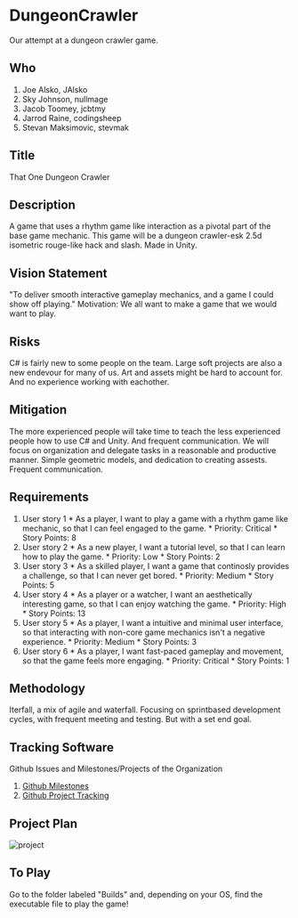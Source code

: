 # DungeonCrawler
Our attempt at a dungeon crawler game.

## Who
  1.  Joe Alsko, JAlsko
  2.  Sky Johnson, nullmage
  3.  Jacob Toomey, jcbtmy
  4.  Jarrod Raine, codingsheep
  5.  Stevan Maksimovic, stevmak

## Title
  That One Dungeon Crawler
## Description

  A game that uses a rhythm game like interaction as a pivotal part of the base game mechanic. This game will be a dungeon crawler-esk 2.5d isometric rouge-like hack and slash. Made in Unity.

## Vision Statement

  "To deliver smooth interactive gameplay mechanics, and a game I could show off playing." 
Motivation:
  We all want to make a game that we would want to play.
  
## Risks

  C# is fairly new to some people on the team. 
  Large soft projects are also a new endevour for many of us. 
  Art and assets might be hard to account for. 
  And no experience working with eachother.
  
## Mitigation
  The more experienced people will take time to teach the less experienced people how to use C# and Unity. And frequent communication.
  We will focus on organization and delegate tasks in a reasonable and productive manner.
  Simple geometric models, and dedication to creating assests.
  Frequent communication.
  
## Requirements
  1. User story 1
    * As a player, I want to play a game with a rhythm game like mechanic, so that I can feel engaged to the game.
    * Priority: Critical
    * Story Points: 8
  2. User story 2
    * As a new player, I want a tutorial level, so that I can learn how to play the game.
    * Priority: Low
    * Story Points: 2
  3. User story 3
    * As a skilled player, I want a game that continosly provides a challenge, so that I can never get bored.
    * Priority: Medium
    * Story Points: 5
  4. User story 4
    * As a player or a watcher, I want an aesthetically interesting game, so that I can enjoy watching the game.
    * Priority: High
    * Story Points: 13
  5. User story 5
    * As a player, I want a intuitive and minimal user interface, so that interacting with non-core game mechanics isn't a negative experience.
    * Priority: Medium
    * Story Points: 3
  6. User story 6
    * As a player, I want fast-paced gameplay and movement, so that the game feels more engaging.
    * Priority: Critical
    * Story Points: 1
    
## Methodology

Iterfall, a mix of agile and waterfall. Focusing on sprintbased development cycles, with frequent meeting and testing. But with a set end goal.

## Tracking Software
 Github Issues and Milestones/Projects of the Organization
 1. [Github Milestones](https://github.com/softdev3308/DungeonCrawler/milestones)
 2. [Github Project Tracking](https://github.com/softdev3308/DungeonCrawler/projects/1)
 
## Project Plan
![project](https://puu.sh/u6dqd/8710624e34.png)

## To Play
Go to the folder labeled "Builds" and, depending on your OS, find the executable file to play the game!

